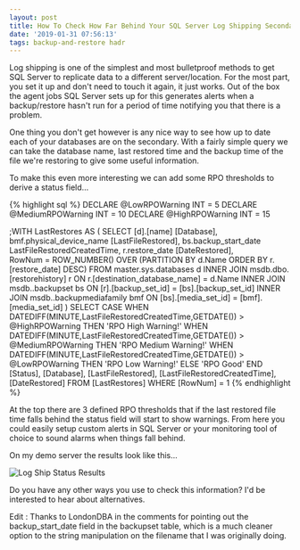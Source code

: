 ```yaml
---
layout: post
title: How To Check How Far Behind Your SQL Server Log Shipping Secondary Is
date: '2019-01-31 07:56:13'
tags: backup-and-restore hadr
---
```

Log shipping is one of the simplest and most bulletproof methods to get SQL Server to replicate data to a different server/location. For the most part, you set it up and don't need to touch it again, it just works. Out of the box the agent jobs SQL Server sets up for this generates alerts when a backup/restore hasn't run for a period of time notifying you that there is a problem. 

One thing you don't get however is any nice way to see how up to date each of your databases are on the secondary. With a fairly simple query we can take the database name, last restored time and the backup time of the file we're restoring to give some useful information.

To make this even more interesting we can add some RPO thresholds to derive a status field...

{% highlight sql %}
DECLARE @LowRPOWarning INT = 5
DECLARE @MediumRPOWarning INT = 10
DECLARE @HighRPOWarning INT = 15

;WITH LastRestores AS
(
SELECT
    [d].[name] [Database],
    bmf.physical_device_name [LastFileRestored],
    bs.backup_start_date LastFileRestoredCreatedTime,
    r.restore_date [DateRestored],        
    RowNum = ROW_NUMBER() OVER (PARTITION BY d.Name ORDER BY r.[restore_date] DESC)
FROM master.sys.databases d
    INNER JOIN msdb.dbo.[restorehistory] r ON r.[destination_database_name] = d.Name
    INNER JOIN msdb..backupset bs ON [r].[backup_set_id] = [bs].[backup_set_id]
    INNER JOIN msdb..backupmediafamily bmf ON [bs].[media_set_id] = [bmf].[media_set_id] 
)
SELECT 
     CASE WHEN DATEDIFF(MINUTE,LastFileRestoredCreatedTime,GETDATE()) > @HighRPOWarning THEN 'RPO High Warning!'
        WHEN DATEDIFF(MINUTE,LastFileRestoredCreatedTime,GETDATE()) > @MediumRPOWarning THEN 'RPO Medium Warning!'
        WHEN DATEDIFF(MINUTE,LastFileRestoredCreatedTime,GETDATE()) > @LowRPOWarning THEN 'RPO Low Warning!'
        ELSE 'RPO Good'
     END [Status],
    [Database],
    [LastFileRestored],
    [LastFileRestoredCreatedTime],
    [DateRestored]
FROM [LastRestores]
WHERE [RowNum] = 1
{% endhighlight %}

At the top there are 3 defined RPO thresholds that if the last restored file time falls behind the status field will start to show warnings. From here you could easily setup custom alerts in SQL Server or your monitoring tool of choice to sound alarms when things fall behind.

On my demo server the results look like this...

![Log Ship Status Results]({{site.url}}/content/images/2019-Log-Ship-Status\results.PNG)

Do you have any other ways you use to check this information? I'd be interested to hear about alternatives.

Edit : Thanks to LondonDBA in the comments for pointing out the backup_start_date field in the backupset table, which is a much cleaner option to the string manipulation on the filename that I was originally doing.